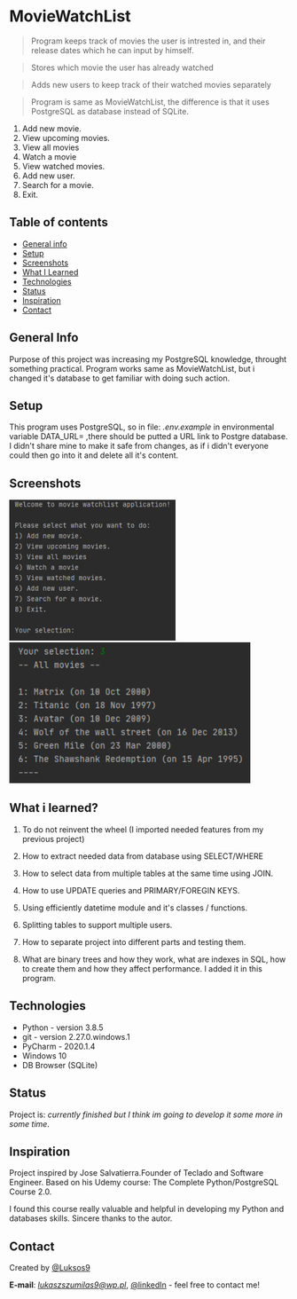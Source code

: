 # MovieWatchList

> Program keeps track of movies the user is intrested in, and their release dates which he can input by himself.

> Stores which movie the user has already watched

> Adds new users to keep track of their watched movies separately

> Program is same as MovieWatchList, the difference is that it uses PostgreSQL as database instead of SQLite.

1) Add new movie.
2) View upcoming movies.
3) View all movies
4) Watch a movie
5) View watched movies.
6) Add new user.
7) Search for a movie.
8) Exit.

## Table of contents
* [General info](#general-info)
* [Setup](#setup)
* [Screenshots](#screenshots)
* [What I Learned](#what-i-learned)
* [Technologies](#technologies)
* [Status](#status)
* [Inspiration](#inspiration)
* [Contact](#contact)

## General Info

Purpose of this project was increasing my PostgreSQL knowledge, throught something practical. Program works same as MovieWatchList, but i changed it's database to get familiar with doing such action.

## Setup

This program uses PostgreSQL, so in file: _.env.example_ in environmental variable DATA_URL= ,there should be putted a URL link to Postgre database. I didn't share mine to make it safe from changes, as if i didn't everyone could then go into it and delete all it's content.

## Screenshots

<img src="images/menu.png" width="300" > <img src="images/menuOption3.png" width="435" >

## What i learned?

1. To do not reinvent the wheel (I imported needed features from my previous project)

2. How to extract needed data from database using SELECT/WHERE

3. How to select data from multiple tables at the same time using JOIN.

4. How to use UPDATE queries and PRIMARY/FOREGIN KEYS.

5. Using efficiently datetime module and it's classes / functions.

6. Splitting tables to support multiple users.

7. How to separate project into different parts and testing them.

8. What are binary trees and how they work, what are indexes in SQL, how to create them and how they affect performance. I added it in this program.

## Technologies

* Python  - version 3.8.5
* git     - version 2.27.0.windows.1
* PyCharm - 2020.1.4
* Windows 10
* DB Browser (SQLite)

## Status
Project is: _currently finished but I think im going to develop it some more in some time_. 

## Inspiration
Project inspired by Jose Salvatierra.Founder of Teclado and Software Engineer.
Based on his Udemy course: The Complete Python/PostgreSQL Course 2.0.

I found this course really valuable and helpful in developing my Python and databases skills.
Sincere thanks to the autor.

## Contact
Created by [@Luksos9](https://github.com/Luksos9)

**E-mail**: *lukaszszumilas9@wp.pl*, [@linkedIn](https://www.linkedin.com/in/łukasz-szumilas-5b48821aa/) - feel free to contact me!
